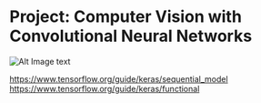 # Project: Computer Vision with Convolutional Neural Networks

![Alt Image text](TBD?raw=true)

https://www.tensorflow.org/guide/keras/sequential_model
https://www.tensorflow.org/guide/keras/functional
